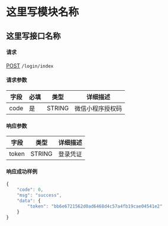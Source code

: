 # 这里写模块名称

## 这里写接口名称

#### 请求

<u class="post">POST</u> `/login/index`

#### 请求参数

| 字段 | 必填 | 类型 | 详细描述 |
| ---- | ---- | ---- | -------- |
| code | 是 | STRING | 微信小程序授权码 |

#### 响应参数

| 字段 | 类型 | 详细描述 |
| ---- | ---- | -------- |
| token | STRING | 登录凭证 |

#### 响应成功样例

```javascript
{
    "code": 0,
    "msg": "success",
    "data": {
        "token": "bb6e6721562d0ad6468d4c57a4fb19cae04541e2"
    }
}
```
